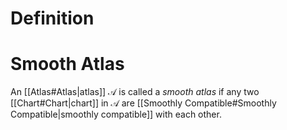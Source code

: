 # Definition
# Smooth Atlas
An [[Atlas#Atlas|atlas]] $\mathcal{A}$ is called a *smooth atlas* if any two [[Chart#Chart|chart]] in $\mathcal{A}$ are [[Smoothly Compatible#Smoothly Compatible|smoothly compatible]] with each other. 